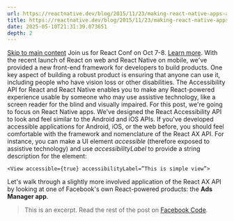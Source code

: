 ```yaml
---
url: https://reactnative.dev/blog/2015/11/23/making-react-native-apps-accessible
title: https://reactnative.dev/blog/2015/11/23/making-react-native-apps-accessible
date: 2025-05-10T21:31:39.073651
depth: 2
---
```


[Skip to main content](https://reactnative.dev/blog/2015/11/23/making-react-native-apps-accessible#__docusaurus_skipToContent_fallback)
Join us for React Conf on Oct 7-8. [Learn more](https://conf.react.dev).
With the recent launch of React on web and React Native on mobile, we've provided a new front-end framework for developers to build products. One key aspect of building a robust product is ensuring that anyone can use it, including people who have vision loss or other disabilities. The Accessibility API for React and React Native enables you to make any React-powered experience usable by someone who may use assistive technology, like a screen reader for the blind and visually impaired.
For this post, we're going to focus on React Native apps. We've designed the React Accessibility API to look and feel similar to the Android and iOS APIs. If you've developed accessible applications for Android, iOS, or the web before, you should feel comfortable with the framework and nomenclature of the React AX API. For instance, you can make a UI element _accessible_ (therefore exposed to assistive technology) and use _accessibilityLabel_ to provide a string description for the element:
```
<View accessible={true} accessibilityLabel=”This is simple view”>
```

Let's walk through a slightly more involved application of the React AX API by looking at one of Facebook's own React-powered products: the **Ads Manager app**.
> This is an excerpt. Read the rest of the post on [Facebook Code](https://code.facebook.com/posts/435862739941212/making-react-native-apps-accessible/).

